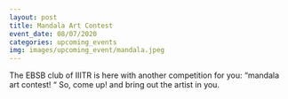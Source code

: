 ```yaml
---
layout: post
title: Mandala Art Contest
event_date: 08/07/2020
categories: upcoming_events
img: images/upcoming_event/mandala.jpeg
---
```

The EBSB club of IIITR is here with another competition for you: “mandala art contest! “
So, come up! and bring out the artist in you.

